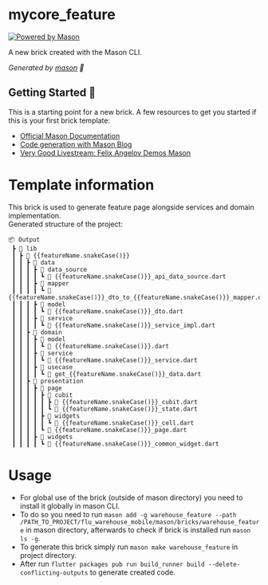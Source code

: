# mycore_feature

[![Powered by Mason](https://img.shields.io/endpoint?url=https%3A%2F%2Ftinyurl.com%2Fmason-badge)](https://github.com/felangel/mason)

A new brick created with the Mason CLI.

_Generated by [mason][1] 🧱_

## Getting Started 🚀

This is a starting point for a new brick.
A few resources to get you started if this is your first brick template:

- [Official Mason Documentation][2]
- [Code generation with Mason Blog][3]
- [Very Good Livestream: Felix Angelov Demos Mason][4]

# Template information

This brick is used to generate feature page alongside services and domain implementation. <br>
Generated structure of the project:
```
📦 Output
 ┣ 📂 lib
 ┃ ┣ 📂 {{featureName.snakeCase()}}
 ┃ ┃ ┣ 📂 data
 ┃ ┃ ┃ ┣ 📂 data_source
 ┃ ┃ ┃ ┃ ┗ 📜 {{featureName.snakeCase()}}_api_data_source.dart
 ┃ ┃ ┃ ┣ 📂 mapper
 ┃ ┃ ┃ ┃ ┗ 📜 {{featureName.snakeCase()}}_dto_to_{{featureName.snakeCase()}}_mapper.dart
 ┃ ┃ ┃ ┣ 📂 model
 ┃ ┃ ┃ ┃ ┗ 📜 {{featureName.snakeCase()}}_dto.dart
 ┃ ┃ ┃ ┣ 📂 service
 ┃ ┃ ┃ ┃ ┗ 📜 {{featureName.snakeCase()}}_service_impl.dart
 ┃ ┃ ┣ 📂 domain
 ┃ ┃ ┃ ┣ 📂 model
 ┃ ┃ ┃ ┃ ┗ 📜 {{featureName.snakeCase()}}.dart
 ┃ ┃ ┃ ┣ 📂 service
 ┃ ┃ ┃ ┃ ┗ 📜 {{featureName.snakeCase()}}_service.dart
 ┃ ┃ ┃ ┣ 📂 usecase
 ┃ ┃ ┃ ┃ ┗ 📜 get_{{featureName.snakeCase()}}_data.dart
 ┃ ┃ ┣ 📂 presentation
 ┃ ┃ ┃ ┣ 📂 page
 ┃ ┃ ┃ ┃ ┣ 📂 cubit
 ┃ ┃ ┃ ┃ ┃ ┣ 📜 {{featureName.snakeCase()}}_cubit.dart
 ┃ ┃ ┃ ┃ ┃ ┗ 📜 {{featureName.snakeCase()}}_state.dart
 ┃ ┃ ┃ ┃ ┣ 📂 widgets
 ┃ ┃ ┃ ┃ ┃ ┗ 📜 {{featureName.snakeCase()}}_cell.dart
 ┃ ┃ ┃ ┃ ┗ 📜 {{featureName.snakeCase()}}_page.dart
 ┃ ┃ ┃ ┣ 📂 widgets
 ┃ ┃ ┃ ┃ ┗ 📜 {{featureName.snakeCase()}}_common_widget.dart
```

# Usage
- For global use of the brick (outside of mason directory) you need to install it globally in mason CLI.
- To do so you need to run `mason add -g warehouse_feature --path /PATH_TO_PROJECT/flu_warehouse_mobile/mason/bricks/warehouse_feature` in mason directory, afterwards to check if brick is installed run `mason ls -g`.
- To generate this brick simply run `mason make warehouse_feature` in project directory.
- After run `flutter packages pub run build_runner build --delete-conflicting-outputs` to generate created code.

[1]: https://github.com/felangel/mason
[2]: https://github.com/felangel/mason/tree/master/packages/mason_cli#readme
[3]: https://verygood.ventures/blog/code-generation-with-mason
[4]: https://youtu.be/G4PTjA6tpTU
